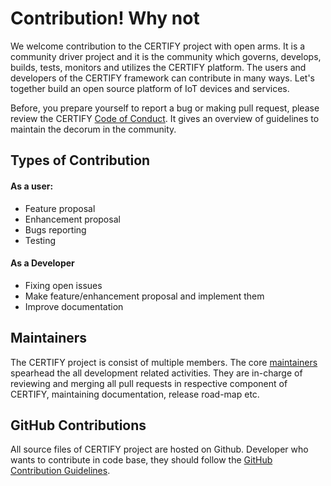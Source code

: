 # Contribution! Why not

We welcome contribution to the CERTIFY project with open arms. It is a community driver project and it is the community which governs, develops, builds, tests, monitors and utilizes the CERTIFY platform. The users and developers of the CERTIFY framework can contribute in many ways. Let's together build an open source platform of IoT devices and services.

Before, you prepare yourself to report a bug or making pull request, please review the CERTIFY [Code of Conduct](code-conduct). It gives an overview of guidelines to maintain the decorum in the community.

## Types of Contribution

#### As a user:

- Feature proposal
- Enhancement proposal
- Bugs reporting
- Testing

#### As a Developer

- Fixing open issues
- Make feature/enhancement proposal and implement them
- Improve documentation

## Maintainers

The CERTIFY project is consist of multiple members. The core [maintainers](https://github.com/CERTIFY/Framework/blob/master/MAINTAINERS.md) spearhead the all development related activities. They are in-charge of reviewing and merging all pull requests in respective component of CERTIFY, maintaining documentation, release road-map etc.

## GitHub Contributions

All source files of CERTIFY project are hosted on Github. Developer who wants to contribute in code base, they should follow the [GitHub Contribution Guidelines](github-contribution).
